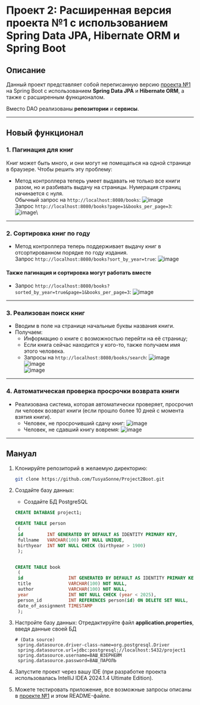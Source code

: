 # Проект 2: Расширенная версия проекта №1 с использованием Spring Data JPA, Hibernate ORM и Spring Boot

## Описание
Данный проект представляет собой переписанную версию [проекта №1](https://github.com/TusyaSonne/Spring_course_project1) на Spring Boot с использованием **Spring Data JPA** и **Hibernate ORM**, а также с расширенным функционалом. 

Вместо DAO реализованы **репозитории** и **сервисы**.

---

## Новый функционал

### 1. Пагинация для книг
Книг может быть много, и они могут не помещаться на одной странице в браузере. Чтобы решить эту проблему:  
- Метод контроллера теперь умеет выдавать не только все книги разом, но и разбивать выдачу на страницы. Нумерация страниц начинается с нуля.  
Обычный запрос на `http://localhost:8080/books`:
![image](https://github.com/user-attachments/assets/a2591503-2a42-4a68-bb73-acaebb4b017c)\
Запрос `http://localhost:8080/books?page=1&books_per_page=3`:
![image](https://github.com/user-attachments/assets/352cf826-eef4-4a0f-a6e4-bc73728e098c)\

---

### 2. Сортировка книг по году
- Метод контроллера теперь поддерживает выдачу книг в отсортированном порядке по году издания.  
Запрос `http://localhost:8080/books?sort_by_year=true`:
![image](https://github.com/user-attachments/assets/bcfe77fc-ab48-4b05-aba4-581c825d3ac4)

#### Также пагинация и сортировка могут работать вместе
- Запрос `http://localhost:8080/books?sorted_by_year=true&page=1&books_per_page=3`:
![image](https://github.com/user-attachments/assets/876b19c2-2e48-4550-a855-5ff4dad1db14)

---

### 3. Реализован поиск книг
- Вводим в поле на странице начальные буквы названия книги.  
- Получаем:
  - Информацию о книге с возможностью перейти на её страницу;
  - Если книга сейчас находится у кого-то, также получаем имя этого человека.  
  - Запросы на `http://localhost:8080/books/search`:
    ![image](https://github.com/user-attachments/assets/afdcc08d-14a7-49d8-bc60-3b98aa1652aa)\
    ![image](https://github.com/user-attachments/assets/fc38e5e2-f9b4-44f5-a8c8-fe69f920fc23)\
    ![image](https://github.com/user-attachments/assets/4596867c-b4e7-43a8-99cd-59c412d3c048)



---

### 4. Автоматическая проверка просрочки возврата книги
- Реализована система, которая автоматически проверяет, просрочил ли человек возврат книги (если прошло более 10 дней с момента взятия книги).
  - Человек, не просрочивший сдачу книг:
    ![image](https://github.com/user-attachments/assets/6eb898e1-d363-4bf3-9c95-5e4a087a4cae)
  - Человек, не сдавший книгу вовремя:
    ![image](https://github.com/user-attachments/assets/e226ede3-6873-45ad-b202-32608bd6da8d)

---

## Мануал

1. Клонируйте репозиторий в желаемую директорию:
   ```bash
   git clone https://github.com/TusyaSonne/Project2Boot.git
   ```

2. Создайте базу данных:
   - Создайте БД PostgreSQL
   ```sql
   CREATE DATABASE project1;

   CREATE TABLE person
    (
    id         INT GENERATED BY DEFAULT AS IDENTITY PRIMARY KEY,
    fullname   VARCHAR(100) NOT NULL UNIQUE,
    birthyear  INT NOT NULL CHECK (birthyear > 1900)
    );


   CREATE TABLE book
    (
    id                 INT GENERATED BY DEFAULT AS IDENTITY PRIMARY KEY,
    title              VARCHAR(100) NOT NULL,
    author             VARCHAR(100) NOT NULL,
    year               INT NOT NULL CHECK (year < 2025),
    person_id          INT REFERENCES person(id) ON DELETE SET NULL,
    date_of_assignment TIMESTAMP
    );

   ```

3. Настройте базу данных:
   Отредактируйте файл **application.properties**, введя данные своей БД
   ```
   # (Data source)
    spring.datasource.driver-class-name=org.postgresql.Driver
    spring.datasource.url=jdbc:postgresql://localhost:5432/project1
    spring.datasource.username=ВАШ_ЮЗЕРНЕЙМ
    spring.datasource.password=ВАШ_ПАРОЛЬ
   ```

5. Запустите проект через вашу IDE (при разработке проекта использовалась IntelliJ IDEA 2024.1.4 Ultimate Edition).

6. Можете тестировать приложение, все возможные запросы описаны в [проекте №1](https://github.com/TusyaSonne/Spring_course_project1) и этом README-файле.
